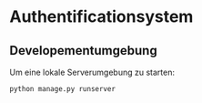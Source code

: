 # <b>Authentificationsystem</b>

## Developementumgebung
Um eine lokale Serverumgebung zu starten:
```cmd
python manage.py runserver
```
